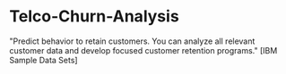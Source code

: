 # Telco-Churn-Analysis
"Predict behavior to retain customers. You can analyze all relevant customer data and develop focused customer retention programs." [IBM Sample Data Sets]
